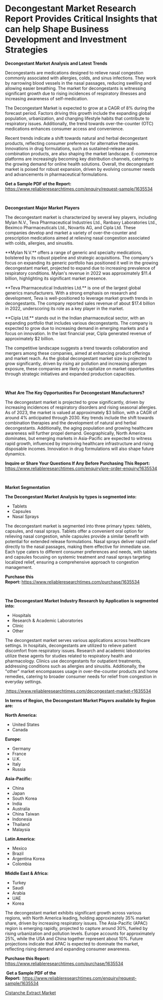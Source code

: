 <p><h1>Decongestant Market Research Report Provides Critical Insights that can help Shape Business Development and Investment Strategies</h1></p><p><strong>Decongestant Market Analysis and Latest Trends</strong></p>
<p><p>Decongestants are medications designed to relieve nasal congestion commonly associated with allergies, colds, and sinus infections. They work by narrowing blood vessels in the nasal passages, reducing swelling and allowing easier breathing. The market for decongestants is witnessing significant growth due to rising incidences of respiratory illnesses and increasing awareness of self-medication. </p><p>The Decongestant Market is expected to grow at a CAGR of 8% during the forecast period. Factors driving this growth include the expanding global population, urbanization, and changing lifestyle habits that contribute to respiratory issues. Additionally, the trend towards over-the-counter (OTC) medications enhances consumer access and convenience. </p><p>Recent trends indicate a shift towards natural and herbal decongestant products, reflecting consumer preference for alternative therapies. Innovations in drug formulations, such as sustained-release and combination products, are also shaping the market landscape. E-commerce platforms are increasingly becoming key distribution channels, catering to the growing demand for online health solutions. Overall, the decongestant market is poised for robust expansion, driven by evolving consumer needs and advancements in pharmaceutical formulations.</p></p>
<p><strong>Get a Sample PDF of the Report:&nbsp;</strong> <a href="https://www.reliableresearchtimes.com/enquiry/request-sample/1635534?utm_campaign=2934&utm_medium=2&utm_source=Github&utm_content=ia&utm_term=08032025&utm_id=decongestant">https://www.reliableresearchtimes.com/enquiry/request-sample/1635534</a></p>
<p>&nbsp;</p>
<p><strong>Decongestant Major Market Players</strong></p>
<p><p>The decongestant market is characterized by several key players, including Mylan N.V., Teva Pharmaceutical Industries Ltd., Ranbaxy Laboratories Ltd., Beximco Pharmaceuticals Ltd., Novartis AG, and Cipla Ltd. These companies develop and market a variety of over-the-counter and prescription medications aimed at relieving nasal congestion associated with colds, allergies, and sinusitis.</p><p>**Mylan N.V.** offers a range of generic and specialty medications, bolstered by its robust pipeline and strategic acquisitions. The company's focus on expanding its generic portfolio has positioned it well in the growing decongestant market, projected to expand due to increasing prevalence of respiratory conditions. Mylan's revenue in 2022 was approximately $11.4 billion, highlighting its significant market presence.</p><p>**Teva Pharmaceutical Industries Ltd.** is one of the largest global generics manufacturers. With a strong emphasis on research and development, Teva is well-positioned to leverage market growth trends in decongestants. The company reported sales revenue of about $17.4 billion in 2022, underscoring its role as a key player in the market.</p><p>**Cipla Ltd.** stands out in the Indian pharmaceutical sector, with an expanding portfolio that includes various decongestants. The company is expected to grow due to increasing demand in emerging markets and a focus on innovation. In the last financial year, Cipla generated revenue of approximately $2 billion.</p><p>The competitive landscape suggests a trend towards collaboration and mergers among these companies, aimed at enhancing product offerings and market reach. As the global decongestant market size is projected to grow significantly, driven by rising air pollution and increasing allergen exposure, these companies are likely to capitalize on market opportunities through strategic initiatives and expanded production capacities.</p></p>
<p>&nbsp;</p>
<p><strong>What Are The Key Opportunities For Decongestant Manufacturers?</strong></p>
<p><p>The decongestant market is projected to grow significantly, driven by increasing incidences of respiratory disorders and rising seasonal allergies. As of 2023, the market is valued at approximately $3 billion, with a CAGR of around 4% anticipated through 2030. Key trends include the shift towards combination therapies and the development of natural and herbal decongestants. Additionally, the aging population and growing healthcare awareness will further propel demand. Geographically, North America dominates, but emerging markets in Asia-Pacific are expected to witness rapid growth, influenced by improving healthcare infrastructure and rising disposable incomes. Innovation in drug formulations will also shape future dynamics.</p></p>
<p><strong>Inquire or Share Your Questions If Any Before Purchasing This Report:</strong> <a href="https://www.reliableresearchtimes.com/enquiry/pre-order-enquiry/1635534?utm_campaign=2934&utm_medium=2&utm_source=Github&utm_content=ia&utm_term=08032025&utm_id=decongestant">https://www.reliableresearchtimes.com/enquiry/pre-order-enquiry/1635534</a></p>
<p>&nbsp;</p>
<p><strong>Market Segmentation</strong></p>
<p><strong>The Decongestant Market Analysis by types is segmented into:</strong></p>
<p><ul><li>Tablets</li><li>Capsules</li><li>Nasal Sprays</li></ul></p>
<p><p>The decongestant market is segmented into three primary types: tablets, capsules, and nasal sprays. Tablets offer a convenient oral option for relieving nasal congestion, while capsules provide a similar benefit with potential for extended release formulations. Nasal sprays deliver rapid relief directly to the nasal passages, making them effective for immediate use. Each type caters to different consumer preferences and needs, with tablets and capsules focusing on systemic treatment and nasal sprays targeting localized relief, ensuring a comprehensive approach to congestion management.</p></p>
<p><strong>Purchase this Report:&nbsp;</strong><a href="https://www.reliableresearchtimes.com/purchase/1635534?utm_campaign=2934&utm_medium=2&utm_source=Github&utm_content=ia&utm_term=08032025&utm_id=decongestant">https://www.reliableresearchtimes.com/purchase/1635534</a></p>
<p>&nbsp;</p>
<p><strong>The Decongestant Market Industry Research by Application is segmented into:</strong></p>
<p><ul><li>Hospitals</li><li>Research & Academic Laboratories</li><li>Clinic</li><li>Other</li></ul></p>
<p><p>The decongestant market serves various applications across healthcare settings. In hospitals, decongestants are utilized to relieve patient discomfort from respiratory issues. Research and academic laboratories utilize these agents for studies related to respiratory health and pharmacology. Clinics use decongestants for outpatient treatments, addressing conditions such as allergies and sinusitis. Additionally, the "other" market encompasses usage in over-the-counter products and home remedies, catering to broader consumer needs for relief from congestion in everyday settings.</p></p>
<p><a href="https://www.reliableresearchtimes.com/decongestant-market-r1635534?utm_campaign=2934&utm_medium=2&utm_source=Github&utm_content=ia&utm_term=08032025&utm_id=decongestant">&nbsp;https://www.reliableresearchtimes.com/decongestant-market-r1635534</a></p>
<p><strong>In terms of Region, the Decongestant Market Players available by Region are:</strong></p>
<p>
    <p> <strong> North America: </strong>
        <ul>
            <li>United States</li>
            <li>Canada</li>
        </ul>
        </p> 
    <p> <strong> Europe: </strong>
        <ul>
            <li>Germany</li>
            <li>France</li>
            <li>U.K.</li>
            <li>Italy</li>
            <li>Russia</li>
        </ul>
        </p> 
    <p> <strong> Asia-Pacific: </strong>
        <ul>
            <li>China</li>
            <li>Japan</li>
            <li>South Korea</li>
            <li>India</li>
            <li>Australia</li>
            <li>China Taiwan</li>
            <li>Indonesia</li>
            <li>Thailand</li>
            <li>Malaysia</li>
        </ul>
        </p> 
    <p> <strong> Latin America: </strong>
        <ul>
            <li>Mexico</li>
            <li>Brazil</li>
            <li>Argentina Korea</li>
            <li>Colombia</li>
        </ul>
        </p> 
    <p> <strong> Middle East & Africa: </strong>
        <ul>
            <li>Turkey</li>
            <li>Saudi</li>
            <li>Arabia</li>
            <li>UAE</li>
            <li>Korea</li>
        </ul>
    </p>
    </p>
<p><p>The decongestant market exhibits significant growth across various regions, with North America leading, holding approximately 35% market share, driven by increasing respiratory issues. The Asia-Pacific (APAC) region is emerging rapidly, projected to capture around 30%, fueled by rising urbanization and pollution levels. Europe accounts for approximately 25%, while the USA and China together represent about 10%. Future projections indicate that APAC is expected to dominate the market, reflecting rising demand and expanding consumer awareness.</p></p>
<p><strong>Purchase this Report: </strong><a href="https://www.reliableresearchtimes.com/purchase/1635534?utm_campaign=2934&utm_medium=2&utm_source=Github&utm_content=ia&utm_term=08032025&utm_id=decongestant">https://www.reliableresearchtimes.com/purchase/1635534</a></p>
<p>&nbsp;<strong>Get a Sample PDF of the Report:&nbsp;&nbsp;</strong><a href="https://www.reliableresearchtimes.com/enquiry/request-sample/1635534?utm_campaign=2934&utm_medium=2&utm_source=Github&utm_content=ia&utm_term=08032025&utm_id=decongestant">https://www.reliableresearchtimes.com/enquiry/request-sample/1635534</a></p>
<p><strong></strong></p>
<p><p><a href="https://github.com/raffadongraffadong/Market-Research-Report-List-1/blob/main/cistanche-extract-market.md?utm_campaign=2934&utm_medium=2&utm_source=Github&utm_content=ia&utm_term=08032025&utm_id=decongestant">Cistanche Extract Market</a></p></p>